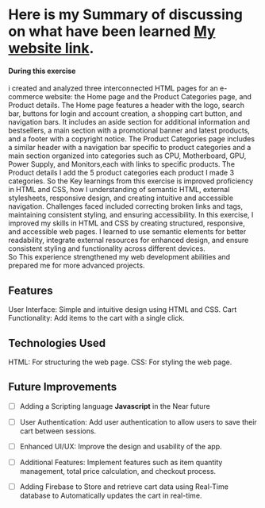 # Here is my Summary of discussing on what have been learned [My website link](https://e-commerce-catiqi.netlify.app/).
#### During this exercise
i created and analyzed three interconnected HTML pages for an e-commerce website: 
the Home page and the Product Categories page, and Product details.
The Home page features a header with the logo, search bar, buttons for login and account creation, a shopping cart button, 
and navigation bars. It includes an aside section for additional information and bestsellers, 
a main section with a promotional banner and latest products, and a footer with a copyright notice.
The Product Categories page includes a similar header with a navigation bar specific to product categories and 
a main section organized into categories such as CPU, Motherboard, GPU, Power Supply, and Monitors,each with links to specific products.
The Product details I add the 5 product categories each product I made 3 categories.
So the Key learnings from this exercise is  improved proficiency in HTML and CSS, 
how I understanding of semantic HTML, external stylesheets, responsive design, and creating intuitive and accessible navigation. 
Challenges faced included correcting broken links and tags, maintaining consistent styling, and ensuring accessibility.
In this exercise, I improved my skills in HTML and CSS by creating structured, responsive, and accessible web pages. 
I learned to use semantic elements for better readability, integrate external resources for enhanced design, 
and ensure consistent styling and functionality across different devices.  
So This experience strengthened my web development abilities and prepared me for more advanced projects.

## Features

User Interface: Simple and intuitive design using HTML and CSS.
Cart Functionality: Add items to the cart with a single click.

## Technologies Used
HTML: For structuring the web page.
CSS: For styling the web page.

## Future Improvements
- [ ] Adding a Scripting language **Javascript** in the Near future 
- [ ] User Authentication: Add user authentication to allow users to save their cart between sessions.
- [ ] Enhanced UI/UX: Improve the design and usability of the app.
- [ ] Additional Features: Implement features such as item quantity management, total price calculation, and checkout process.
- [ ] Adding Firebase to Store and retrieve cart data using Real-Time database to Automatically updates the cart in real-time.




